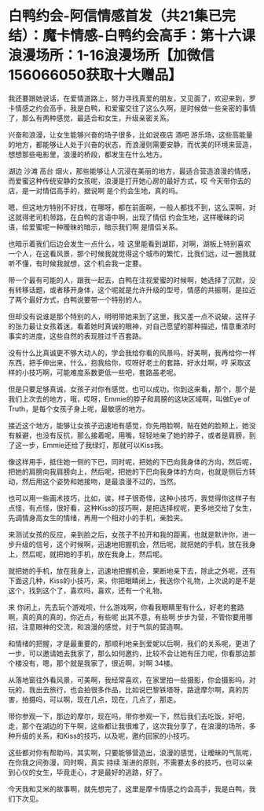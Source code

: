 # 白鸭约会-阿信情感首发（共21集已完结）：魔卡情感-白鸭约会高手：第十六课浪漫场所：1-16浪漫场所【加微信156066050获取十大赠品】

我还要跟她说话，在爱情道路上，努力寻找真爱的朋友，又见面了，欢迎来到，罗卡情感之约会高手，我是白鸭，和爱蜜交往了这么久啊，是时候做一些亲密的事情了，那么有两种感觉，最适合和女生，升级亲密关系。

兴奋和浪漫，让女生能够兴奋的场子很多，比如说夜店 酒吧 游乐场，这些高能量的地方，都能够让人处于兴奋的状态，而浪漫则需要安静，而优美的环境来营造，想想那些电影里，浪漫的桥段，都发生在什么地方。

湖边 沙滩 高台 烟火，那些能够让人沉浸在美丽的地方，最适合营造浪漫的情感，而爱蜜这种传统安静的女孩呢，浪漫是打开她心房的最好方式，哎 今天带你去的店，是一对情侣高手的，据说啊 是个约会生地，真的吗。

嗯，但这地方特别不好找，在哪呀，都在前面啊，一般人都找不到，这么深啊，对 这就得老司机带路，在白鸭的言语中啊，出现了情侣 约会生地，这样暧昧的词语，给爱蜜呢一种暧昧的暗示，暗示我们啊 是情侣关系。

也暗示着我们后边会发生一点什么，哇 这里能看到湖耶，对啊，湖板上特别喜欢一个人，在这看风景，那个时候我就觉得这个城市的繁忙，比我们远，过一圈我就听不懂，有时候我就想，这个机会我一定要。

带一个最有可能的人，跟我一起去，白鸭在注视爱蜜的时候啊，她选择了沉默，没有转移话题，或者移开身体，这个呢就是允许升级的型号，情感的共振啊，是拉近了两个最好方式，白鸭说要带一个特别的人。

但却没有说谁是那个特别的人，明明带她来到了这里，我又差一点不说破，这样子的张力最让女孩着迷，看着她时真诚的眼神，对自己愿望的那种描述，情意重浓时事实的进度，这些自然的表现胜过千百套路。

没有什么比真诚更不够大动人的，学会我给你看的风景吗，好美啊，我再给你一样东西，把手伸出来，什么，抱我给你，哎呀好老土的套路，好水灶啊，哼 采取这样的小技巧啊，可能难度系数更低一些吧，套路虽老呢。

但是只要足够真诚，女孩子对你有感觉，也可以成功，你到这来看，那个，那个是我们上次去的地方，哦，哎呀，Emmie的脖子和肩膀的这块区域啊，叫做Eye of Truth，是每个女孩子身上呢，最敏感的地方。

接近这个地方，能够让女孩子迅速地有感觉，你先用脸啊，贴在她的脸颊上，她没有躲避，也没有反抗，那么接着呢，用嘴，轻轻地亲了她的脖子，或者是肩膀，到了这一步，Emmie还给了我绿灯，那就可以Kiss我。

像这样用手，抵住她一侧的下巴，同时呢，把她的下巴向我身体的方向，然后呢，把她的肩膀向我肩膀向上，然后呢，把她的下巴向我身体的方向，也就是侧后方转动，然后用这个姿势和她接吻，是最浪漫不过的，当然。

也可以用一些画术技巧，比如，诶，样子很奇怪，这种小技巧，我觉得你这样子有点怪，有点怪，很好看，这种Kiss的技巧啊，是把选择权呢，更多地交给了女生，先调情身高女生的情绪，再用一个相对小的手机，亲脸夹。

来测试女孩的反应，亲到脸之后，女孩子不拉开和我的距离，也就是默许你，进一步升级的信号，这个时候啊，迅速地把握机会，然后呢，就把她的手机，放在我身上，然后呢，就把她的手机，放在我身上，然后呢。

就把她的手机，放在我身上，迅速地把握机会，果断地亲下去，除此之外呢，还有下面这几种，Kiss的小技巧，来，你把眼睛闭上，我送你个礼物，上次说的是不是这个，找到这个了，喜欢吗，喜欢，还有一个礼物。

来 你闭上，先去玩个游戏呗，什么游戏啊，你看我眼睛里有什么，好老的套路啊，真的真的真的，你近点，有些呢 出其不意，有些啊 步步为营，不管你要用哪招，注意眼神的交流，和浪漫的感觉，对于气氛的营造啊。

和情绪的把握，才是最重要的，那顺利地亲到爱妮以后啊，我们的关系呢，更进了一步，可以邀请她去我家了，那么如何邀约，比较不会让她有压力呢，你看那边那个楼没有，嗯，那个就是我家了，很近啊，对啊 34楼。

从落地窗往外看风景，可美啊，我经常喜欢，在家里拍一些摄影，你会摄影吗，对 玩的，我出去旅行，也会拍很多作品，比如说巴黎铁塔呀，路途摩尔啊，真的厉害，拍摄吗，可以啊，现在几点，现在，几点了，那走。

带你参观一下，那边的摩尔，现在吗，带你参观一下，然后我们去吃饭，好吧，走，那个在湖边的下午啊，这些都让我很难了，这次我分享了，在浪漫的场所，多种升级的关系，和Kiss的技巧，以及呢，邀约回家的小技巧。

这些都对你有帮助吗，其实啊，只要能够营造出，浪漫的感觉，让暧昧的气氛呢，在你我之间弥漫，同时啊，真实 持续 渐进的原则，不需要太多的技巧，也可以亲到心仪的女生，毕竟走心，才是最好的逃路，好了。

今天我和艾米的故事啊，就先想完了，这里是摩卡情感之约会高手，我是白鸭，我们下次见。